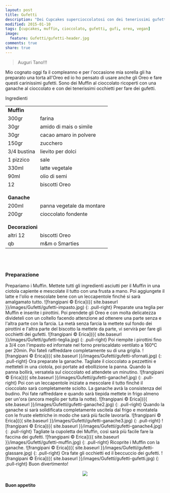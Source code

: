 ```yaml
---
layout: post
title: Gufetti
description: "Dei Cupcakes supercioccolatosi con dei tenerissimi gufetti..."
modified: 2015-01-10
tags: [cupcakes, muffin, cioccolato, gufetti, gufi, oreo, vegan]
image:
  feature: Gufetti/gufetti-header.jpg
comments: true
share: true
---
```


> Auguri Tano!!!

Mio cognato oggi fa il compleanno e per l'occasione mia sorella gli ha preparato una torta all'Oreo ed io ho pensato di usare anche gli Oreo e fare questi carinissimi gufetti. Sono dei Muffin al cioccolato ricoperti con una ganache al cioccolato e con dei tenerissimi occhietti per fare dei gufetti.


<div class="ingredients">
  <div class="ingredients-title">Ingredienti</div>
  <table>
    <tbody>
      <tr>
        <td colspan="2"><b>Muffin</b></td>
      </tr>
      <tr>
        <td>300gr</td>
        <td>farina</td>
      </tr>
      <tr>
        <td>30gr</td>
        <td>amido di mais o simile</td>
      </tr>
      <tr>
        <td>30gr</td>
        <td>cacao amaro in polvere</td>
      </tr>
      <tr>
        <td>150gr</td>
        <td>zucchero</td>
      </tr>
      <tr>
        <td>3/4 bustina</td>
        <td>lievito per dolci</td>
      </tr>
      <tr>
        <td>1 pizzico</td>
        <td>sale</td>
      </tr>
      <tr>
        <td>330ml</td>
        <td>latte vegetale</td>
      </tr>
      <tr>
        <td>90ml</td>
        <td>olio di semi</td>
      </tr>
      <tr>
        <td>12</td>
        <td>biscotti Oreo</td>
      </tr>
      <tr style="height: 15px;"></tr>
      <tr>          
        <td colspan="2"><b>Ganache</b></td>
      </tr>
      <tr>
        <td>200ml</td>
        <td>panna vegetale da montare</td>
      </tr>
      <tr>      
        <td>200gr</td>
        <td>cioccolato fondente</td>
      </tr>
      <tr style="height: 15px;"></tr>
      <tr>          
        <td colspan="2"><b>Decorazioni</b></td>
      </tr>      
      <tr>
        <td>altri 12</td>
        <td>biscotti Oreo</td>
      </tr>
      <tr>
        <td>qb</td>
        <td>m&m o Smarties</td>       
      </tr>
    </tbody>
  </table>
  <br></br>
</div>


<h3>
  <font color="grey">
    <i class="icon-cogs"></i>
  </font> Preparazione
</h3>

Prepariamo i Muffin. Mettete tutti gli ingredienti asciutti per il Muffin in una ciotola capiente e mescolate il tutto con una frusta a mano. Poi aggiungete il latte e l'olio e mescolate bene con un leccapentole finché si sarà amalgamato tutto.
![frangipani © Erica]({{ site.baseurl }}/images/Gufetti/gufetti-impasto.jpg)
{: .pull-right}
Preparate una teglia per Muffin e inserite i pirottini. Poi prendete gli Oreo e con molta delicatezza divideteli con un coltello facendo attenzione ad ottenere una parte senza e l'altra parte con la farcia. La metà senza farcia la mettete sul fondo dei pirottini e l'altra parte del biscotto la mettete da parte, vi servirà per fare gli occhietti dei gufetti.
![frangipani © Erica]({{ site.baseurl }}/images/Gufetti/gufetti-teglia.jpg)
{: .pull-right}
Poi riempite i pirottini fino a 3/4 con l'impasto ed infornate nel forno preriscaldato ventilato a 160°C per 20min. Poi fateli raffreddare completamente su di una griglia.
![frangipani © Erica]({{ site.baseurl }}/images/Gufetti/gufetti-sfornati.jpg)
{: .pull-right}
Ora preparate la ganache. Tagliate il cioccolato a pezzettini e metteteli in una ciotola, poi portate ad ebollizione la panna. Quando la panna bollirà, versatela sul cioccolato ed attendete un minutino.
![frangipani © Erica]({{ site.baseurl }}/images/Gufetti/gufetti-ganache1.jpg)
{: .pull-right}
Poi con un leccapentole iniziate a mescolare il tutto finché il cioccolato sarà completamente sciolto. La ganache avrà la consistenza del budino. Poi fate raffreddare e quando sarà tiepida mettete in frigo almeno per un'ora (ancora meglio per tutta la notte).
![frangipani © Erica]({{ site.baseurl }}/images/Gufetti/gufetti-ganache2.jpg)
{: .pull-right}
Quando la ganache si sarà solidificata completamente uscitela dal frigo e montatela con le fruste elettriche in modo che sarà più facile lavorarla.
![frangipani © Erica]({{ site.baseurl }}/images/Gufetti/gufetti-ganache3.jpg)
{: .pull-right}
![frangipani © Erica]({{ site.baseurl }}/images/Gufetti/gufetti-ganache4.jpg)
{: .pull-right}
Tagliate la cupoletta dei Muffin, così sarà più facile fare la faccina dei gufetti.
![frangipani © Erica]({{ site.baseurl }}/images/Gufetti/gufetti-muffin.jpg)
{: .pull-right}
Ricoprite i Muffin con la ganache.
![frangipani © Erica]({{ site.baseurl }}/images/Gufetti/gufetti-glassare.jpg)
{: .pull-right}
Ora fate gli occhietti ed il beccuccio dei gufetti.
![frangipani © Erica]({{ site.baseurl }}/images/Gufetti/gufetti-gufetti.jpg)
{: .pull-right}
Buon divertimento!

<div style="text-align: center;">
  <img src="{{ site.baseurl }}/images/Gufetti/gufetti.jpg" />
</div>

<h4>Buon appetito
  <font color="red">
    <i class="icon-smile"></i>
  </font>
</h4>
